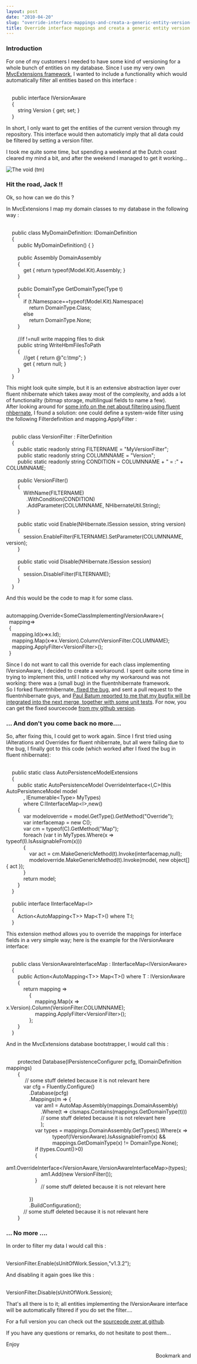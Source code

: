 ```yaml
---
layout: post
date: "2010-04-20"
slug: "override-interface-mappings-and-creata-a-generic-entity-version-filter"
title: Override interface mappings and creata a generic entity version filter
---
```


<h3>Introduction</h3>
<p>For one of my customers I needed to have some kind of versioning for a whole bunch of entities on my database. Since I use my very own <a href="https://github.com/tojans/mvcextensions" target="_blank">MvcExtensions framework</a>, I wanted to include a functionality which would automatically filter all entities based on this interface :</p>
<p><div class="code">
<br />&nbsp;&nbsp;&nbsp; <span class="kwrd">public</span> <span class="kwrd">interface</span> IVersionAware<br />&nbsp;&nbsp;&nbsp; {<br />&nbsp;&nbsp;&nbsp;&nbsp;&nbsp;&nbsp;&nbsp; <span class="kwrd">string</span> Version { get; set; }<br />&nbsp;&nbsp;&nbsp; }<br /></div></p>
<p>In short, I only want to get the entities of the current version through my repository. This interface would then automaticly imply that all data could be filtered by setting a version filter.</p>
<p>I took me quite some time, but spending a weekend at the Dutch coast cleared my mind a bit, and after the weekend I managed to get it working...</p>
<p><img style="vertical-align: middle;" src="https://www.corebvba.be/blog/image.axd?picture=2010%2f4%2fZeeDenHaag.jpg" alt="The void (tm)" /></p>
<p></p>
<h3>Hit the road, Jack !!<br /></h3>
<p>Ok, so how can we do this ?</p>
<p>In MvcExtensions I map my domain classes to my database in the following way :</p>
<p><div class="code">
<br />&nbsp;&nbsp;&nbsp; <span class="kwrd">public</span> <span class="kwrd">class</span> MyDomainDefinition: IDomainDefinition <br />&nbsp;&nbsp;&nbsp; {<br />&nbsp;&nbsp;&nbsp;&nbsp;&nbsp;&nbsp;&nbsp; <span class="kwrd">public</span> MyDomainDefinition() { }<br /><br />&nbsp; &nbsp; &nbsp; &nbsp; <span class="kwrd">public</span> Assembly DomainAssembly<br />&nbsp;&nbsp;&nbsp;&nbsp;&nbsp;&nbsp;&nbsp; {<br />&nbsp;&nbsp;&nbsp;&nbsp;&nbsp;&nbsp;&nbsp;&nbsp;&nbsp;&nbsp;&nbsp; get { <span class="kwrd">return</span> <span class="kwrd">typeof</span>(Model.Kit).Assembly; }<br />&nbsp;&nbsp;&nbsp;&nbsp;&nbsp;&nbsp;&nbsp; }<br /><br />&nbsp;&nbsp;&nbsp;&nbsp;&nbsp;&nbsp;&nbsp; <span class="kwrd">public</span> DomainType GetDomainType(Type t)<br />&nbsp;&nbsp;&nbsp;&nbsp;&nbsp;&nbsp;&nbsp; {<br />&nbsp;&nbsp;&nbsp;&nbsp;&nbsp;&nbsp;&nbsp;&nbsp;&nbsp;&nbsp;&nbsp; <span class="kwrd">if</span> (t.Namespace==<span class="kwrd">typeof</span>(Model.Kit).Namespace)<br />&nbsp;&nbsp;&nbsp;&nbsp;&nbsp;&nbsp;&nbsp;&nbsp;&nbsp;&nbsp;&nbsp;&nbsp;&nbsp;&nbsp;&nbsp; <span class="kwrd">return</span> DomainType.Class;<br />&nbsp;&nbsp;&nbsp;&nbsp;&nbsp;&nbsp;&nbsp;&nbsp;&nbsp;&nbsp;&nbsp; <span class="kwrd">else</span> <br />&nbsp;&nbsp;&nbsp;&nbsp;&nbsp;&nbsp;&nbsp;&nbsp;&nbsp;&nbsp;&nbsp;&nbsp;&nbsp;&nbsp;&nbsp; <span class="kwrd">return</span> DomainType.None;<br />&nbsp;&nbsp;&nbsp;&nbsp;&nbsp;&nbsp;&nbsp; }<br /><br />&nbsp;&nbsp;&nbsp;&nbsp;&nbsp;&nbsp;&nbsp; //<span class="kwrd">if</span> !=<span class="kwrd">null</span> write mapping files to disk<br />&nbsp;&nbsp;&nbsp;&nbsp;&nbsp;&nbsp;&nbsp; <span class="kwrd">public</span> <span class="kwrd">string</span> WriteHbmFilesToPath <br />&nbsp;&nbsp;&nbsp;&nbsp;&nbsp;&nbsp;&nbsp; {<br />&nbsp;&nbsp;&nbsp;&nbsp;&nbsp;&nbsp;&nbsp;&nbsp;&nbsp;&nbsp;&nbsp; //get { <span class="kwrd">return</span> <span class="str">@"c:\tmp"</span>; } <br />&nbsp;&nbsp;&nbsp;&nbsp;&nbsp;&nbsp;&nbsp;&nbsp;&nbsp;&nbsp;&nbsp; get { <span class="kwrd">return</span> <span class="kwrd">null</span>; }<br />&nbsp;&nbsp;&nbsp;&nbsp;&nbsp;&nbsp;&nbsp; }<br />&nbsp;&nbsp;&nbsp; }<br /></div></p>
<p>This might look quite simple, but it is an extensive abstraction layer over fluent nhibernate which takes away most of the complexity, and adds a lot of functionality (bitmap storage, multilingual fields to name a few).<br />After looking around for <a href="https://nhforge.org/wikis/howtonh/contextual-data-using-nhibernate-filters.aspx" target="_blank">some info on the net about filtering using fluent nhbernate</a>, I found a solution: one could define a system-wide filter using the following Filterdefinition and mapping.ApplyFilter :<br /><div class="code">
<br />&nbsp;&nbsp;&nbsp; <span class="kwrd">public</span> <span class="kwrd">class</span> VersionFilter : FilterDefinition<br />&nbsp;&nbsp;&nbsp; {<br />&nbsp;&nbsp;&nbsp;&nbsp;&nbsp;&nbsp;&nbsp; <span class="kwrd">public</span> <span class="kwrd">static</span> <span class="kwrd">readonly</span> <span class="kwrd">string</span> FILTERNAME = <span class="str">"MyVersionFilter"</span>;<br />&nbsp;&nbsp;&nbsp;&nbsp;&nbsp;&nbsp;&nbsp; <span class="kwrd">public</span> <span class="kwrd">static</span> <span class="kwrd">readonly</span> <span class="kwrd">string</span> COLUMNNAME = <span class="str">"Version"</span>;<br />&nbsp;&nbsp;&nbsp;&nbsp;&nbsp;&nbsp;&nbsp; <span class="kwrd">public</span> <span class="kwrd">static</span> <span class="kwrd">readonly</span> <span class="kwrd">string</span> CONDITION = COLUMNNAME + <span class="str">" = :"</span> + COLUMNNAME;<br /><br />&nbsp;&nbsp;&nbsp;&nbsp;&nbsp;&nbsp;&nbsp; <span class="kwrd">public</span> VersionFilter()<br />&nbsp;&nbsp;&nbsp;&nbsp;&nbsp;&nbsp;&nbsp; {<br />&nbsp;&nbsp;&nbsp;&nbsp;&nbsp;&nbsp;&nbsp;&nbsp;&nbsp;&nbsp;&nbsp; WithName(FILTERNAME)<br />&nbsp;&nbsp;&nbsp;&nbsp;&nbsp;&nbsp;&nbsp;&nbsp;&nbsp;&nbsp;&nbsp;&nbsp;&nbsp; .WithCondition(CONDITION)<br />&nbsp;&nbsp; &nbsp;&nbsp;&nbsp;&nbsp;&nbsp;&nbsp;&nbsp;&nbsp;&nbsp;&nbsp; .AddParameter(COLUMNNAME, NHibernateUtil.String);<br />&nbsp;&nbsp;&nbsp;&nbsp;&nbsp;&nbsp;&nbsp; }<br /><br />&nbsp;&nbsp;&nbsp;&nbsp;&nbsp;&nbsp;&nbsp; <span class="kwrd">public</span> <span class="kwrd">static</span> <span class="kwrd">void</span> Enable(NHibernate.ISession session, <span class="kwrd">string</span> version)<br />&nbsp;&nbsp;&nbsp;&nbsp;&nbsp;&nbsp;&nbsp; {<br />&nbsp;&nbsp;&nbsp;&nbsp;&nbsp;&nbsp;&nbsp;&nbsp;&nbsp;&nbsp;&nbsp; session.EnableFilter(FILTERNAME).SetParameter(COLUMNNAME, version);<br />&nbsp;&nbsp;&nbsp;&nbsp;&nbsp;&nbsp;&nbsp; }<br /><br />&nbsp;&nbsp;&nbsp;&nbsp;&nbsp;&nbsp;&nbsp; <span class="kwrd">public</span> <span class="kwrd">static</span> <span class="kwrd">void</span> Disable(NHibernate.ISession session)<br />&nbsp;&nbsp;&nbsp;&nbsp;&nbsp;&nbsp;&nbsp; {<br />&nbsp;&nbsp;&nbsp;&nbsp;&nbsp;&nbsp;&nbsp;&nbsp;&nbsp;&nbsp;&nbsp; session.DisableFilter(FILTERNAME);<br />&nbsp;&nbsp;&nbsp;&nbsp;&nbsp;&nbsp;&nbsp; }<br />&nbsp;&nbsp;&nbsp; }<br /></div></p>
<p>And this would be the code to map it for some class.</p>
<p><div class="code">
<br />automapping.Override&lt;SomeClassImplementingIVersionAware&gt;(<br />&nbsp; mapping=&gt; <br />&nbsp; {<br />&nbsp;&nbsp;&nbsp; mapping.Id(x=&gt;x.Id);<br />&nbsp;&nbsp;&nbsp; mapping.Map(x=&gt;x.Version).Column(VersionFilter.COLUMNAME);<br />&nbsp;&nbsp;&nbsp; mapping.ApplyFilter&lt;VersionFilter&gt;();<br />&nbsp; }<br /></div></p>
<p>Since I do not want to call this override for each class implementing IVersionAware, I decided to create a workaround. I spent quite some time in trying to implement this, until I noticed why my workaround was not working: there was a (small bug) in the fluentnhibernate framework.<br />So I forked fluentnhibernate,<a href="https://github.com/ToJans/fluent-nhibernate/commit/29058de9b2bc3af85bc433aa6f71549f7b5d8e04" target="_blank"> fixed the bug</a>, and sent a pull request to the fluentnhibernate guys, and <a href="https://twitter.com/paulbatum/status/12511429552" target="_blank">Paul Batum reported to me that my bugfix will be integrated into the next merge, together with some unit tests</a>. For now, you can get the fixed sourcecode <a href="https://github.com/ToJans/fluent-nhibernate" target="_blank">from my github version</a>.</p>
<h3>... And don't you come back no more....</h3>
<p>So, after fixing this, I could get to work again. Since I first tried using IAlterations and Overrides for fluent nhibernate, but all were failing due to the bug, I finally got to this code (which worked after I fixed the bug in fluent nhibernate):</p>
<p><div class="code">
<br />&nbsp;&nbsp;&nbsp; <span class="kwrd">public</span> <span class="kwrd">static</span> <span class="kwrd">class</span> AutoPersistenceModelExtensions<br />&nbsp;&nbsp;&nbsp; {<br />&nbsp;&nbsp;&nbsp;&nbsp;&nbsp;&nbsp;&nbsp; <span class="kwrd">public</span> <span class="kwrd">static</span> AutoPersistenceModel OverrideInterface&lt;I,C&gt;(<span class="kwrd">this</span> AutoPersistenceModel model<br />&nbsp;&nbsp;&nbsp;&nbsp;&nbsp;&nbsp;&nbsp;&nbsp;&nbsp;&nbsp;&nbsp; , IEnumerable&lt;Type&gt; MyTypes)<br />&nbsp;&nbsp;&nbsp;&nbsp;&nbsp;&nbsp;&nbsp;&nbsp;&nbsp;&nbsp;&nbsp; <span class="kwrd">where</span> C:IInterfaceMap&lt;I&gt;,<span class="kwrd">new</span>()<br />&nbsp;&nbsp;&nbsp;&nbsp;&nbsp;&nbsp;&nbsp; {<br />&nbsp;&nbsp;&nbsp;&nbsp;&nbsp;&nbsp;&nbsp;&nbsp;&nbsp;&nbsp;&nbsp; var modeloverride = model.GetType().GetMethod(<span class="str">"Override"</span>);<br />&nbsp;&nbsp;&nbsp;&nbsp;&nbsp;&nbsp;&nbsp;&nbsp;&nbsp;&nbsp;&nbsp; var interfacemap = <span class="kwrd">new</span> C();<br />&nbsp;&nbsp;&nbsp;&nbsp;&nbsp;&nbsp;&nbsp;&nbsp;&nbsp;&nbsp;&nbsp; var cm = <span class="kwrd">typeof</span>(C).GetMethod(<span class="str">"Map"</span>);<br />&nbsp;&nbsp;&nbsp;&nbsp;&nbsp;&nbsp;&nbsp;&nbsp;&nbsp;&nbsp;&nbsp; <span class="kwrd">foreach</span> (var t <span class="kwrd">in</span> MyTypes.Where(x =&gt; <span class="kwrd">typeof</span>(I).IsAssignableFrom(x)))<br />&nbsp;&nbsp;&nbsp;&nbsp;&nbsp;&nbsp;&nbsp;&nbsp;&nbsp;&nbsp;&nbsp; {<br />&nbsp;&nbsp;&nbsp;&nbsp;&nbsp;&nbsp;&nbsp;&nbsp;&nbsp;&nbsp;&nbsp;&nbsp;&nbsp;&nbsp;&nbsp; var act = cm.MakeGenericMethod(t).Invoke(interfacemap,<span class="kwrd">null</span>);<br />&nbsp;&nbsp;&nbsp;&nbsp;&nbsp;&nbsp;&nbsp;&nbsp;&nbsp;&nbsp;&nbsp;&nbsp;&nbsp;&nbsp;&nbsp; modeloverride.MakeGenericMethod(t).Invoke(model, <span class="kwrd">new</span> <span class="kwrd">object</span>[] { act });<br />&nbsp;&nbsp;&nbsp;&nbsp;&nbsp;&nbsp;&nbsp;&nbsp;&nbsp;&nbsp;&nbsp; }<br />&nbsp;&nbsp;&nbsp;&nbsp;&nbsp;&nbsp;&nbsp;&nbsp;&nbsp;&nbsp;&nbsp; <span class="kwrd">return</span> model;<br />&nbsp;&nbsp;&nbsp;&nbsp;&nbsp;&nbsp;&nbsp; }<br />&nbsp;&nbsp;&nbsp; }<br /><br />&nbsp;&nbsp;&nbsp; <span class="kwrd">public</span> <span class="kwrd">interface</span> IInterfaceMap&lt;I&gt;<br />&nbsp;&nbsp;&nbsp; {<br />&nbsp;&nbsp;&nbsp;&nbsp;&nbsp;&nbsp;&nbsp; Action&lt;AutoMapping&lt;T&gt;&gt; Map&lt;T&gt;() <span class="kwrd">where</span> T:I;<br />&nbsp;&nbsp;&nbsp; }<br /></div></p>
<p>This extension method allows you to override the mappings for interface fields in a very simple way; here is the example for the IVersionAware interface:</p>
<p><div class="code">
<br />&nbsp;&nbsp;&nbsp; <span class="kwrd">public</span> <span class="kwrd">class</span> VersionAwareInterfaceMap : IInterfaceMap&lt;IVersionAware&gt;<br />&nbsp;&nbsp;&nbsp; {<br />&nbsp;&nbsp;&nbsp;&nbsp;&nbsp;&nbsp;&nbsp; <span class="kwrd">public</span> Action&lt;AutoMapping&lt;T&gt;&gt; Map&lt;T&gt;() <span class="kwrd">where</span> T : IVersionAware<br />&nbsp;&nbsp;&nbsp;&nbsp;&nbsp;&nbsp;&nbsp; {<br />&nbsp;&nbsp;&nbsp;&nbsp;&nbsp;&nbsp;&nbsp;&nbsp;&nbsp;&nbsp;&nbsp; <span class="kwrd">return</span> mapping =&gt;<br />&nbsp;&nbsp;&nbsp;&nbsp;&nbsp;&nbsp;&nbsp;&nbsp;&nbsp;&nbsp;&nbsp;&nbsp;&nbsp;&nbsp;&nbsp; {<br />&nbsp;&nbsp;&nbsp;&nbsp;&nbsp;&nbsp;&nbsp;&nbsp;&nbsp;&nbsp;&nbsp;&nbsp;&nbsp;&nbsp;&nbsp;&nbsp;&nbsp;&nbsp;&nbsp; mapping.Map(x =&gt; x.Version).Column(VersionFilter.COLUMNNAME);<br />&nbsp;&nbsp;&nbsp;&nbsp;&nbsp;&nbsp;&nbsp;&nbsp;&nbsp;&nbsp;&nbsp;&nbsp;&nbsp;&nbsp;&nbsp;&nbsp;&nbsp;&nbsp;&nbsp; mapping.ApplyFilter&lt;VersionFilter&gt;();<br />&nbsp;&nbsp;&nbsp;&nbsp;&nbsp;&nbsp;&nbsp;&nbsp;&nbsp;&nbsp;&nbsp;&nbsp;&nbsp;&nbsp;&nbsp; };<br />&nbsp;&nbsp;&nbsp;&nbsp;&nbsp;&nbsp;&nbsp; }<br />&nbsp;&nbsp;&nbsp; }<br /></div></p>
<p>And in the MvcExtensions database bootstrapper, I would call this :<br /><div class="code">
<br />&nbsp; &nbsp; &nbsp; &nbsp; <span class="kwrd">protected</span> Database(IPersistenceConfigurer pcfg, IDomainDefinition mappings)<br />&nbsp;&nbsp;&nbsp;&nbsp;&nbsp;&nbsp;&nbsp; {<br />&nbsp;&nbsp;&nbsp;&nbsp;&nbsp;&nbsp;&nbsp;&nbsp;&nbsp;&nbsp;&nbsp;&nbsp; // some stuff deleted because it <span class="kwrd">is</span> not relevant  here<br /> &nbsp;&nbsp;&nbsp;&nbsp;&nbsp;&nbsp;&nbsp;&nbsp;&nbsp;&nbsp;&nbsp; var cfg = Fluently.Configure()<br />&nbsp;&nbsp;&nbsp;&nbsp;&nbsp;&nbsp;&nbsp;&nbsp;&nbsp;&nbsp;&nbsp;&nbsp;&nbsp;&nbsp;&nbsp; .Database(pcfg)<br />&nbsp;&nbsp;&nbsp;&nbsp;&nbsp;&nbsp;&nbsp;&nbsp;&nbsp;&nbsp;&nbsp;&nbsp;&nbsp;&nbsp;&nbsp; .Mappings(m =&gt; {<br />&nbsp;&nbsp;&nbsp;&nbsp;&nbsp;&nbsp;&nbsp;&nbsp;&nbsp;&nbsp;&nbsp;&nbsp;&nbsp;&nbsp;&nbsp;&nbsp;&nbsp;&nbsp;&nbsp; var am1 = AutoMap.Assembly(mappings.DomainAssembly)<br />&nbsp;&nbsp;&nbsp;&nbsp;&nbsp;&nbsp;&nbsp;&nbsp;&nbsp;&nbsp;&nbsp;&nbsp;&nbsp;&nbsp;&nbsp;&nbsp;&nbsp;&nbsp;&nbsp;&nbsp;&nbsp;&nbsp;&nbsp; .Where(t =&gt; clsmaps.Contains(mappings.GetDomainType(t)))<br />&nbsp;&nbsp;&nbsp;&nbsp;&nbsp;&nbsp;&nbsp;&nbsp;&nbsp;&nbsp;&nbsp;&nbsp;&nbsp;&nbsp;&nbsp;&nbsp;&nbsp;&nbsp;&nbsp;&nbsp;&nbsp;&nbsp;&nbsp; // some stuff deleted because it <span class="kwrd">is</span> not relevant here<br />&nbsp;&nbsp;&nbsp;&nbsp;&nbsp;&nbsp;&nbsp;&nbsp;&nbsp;&nbsp;&nbsp;&nbsp;&nbsp;&nbsp;&nbsp;&nbsp;&nbsp;&nbsp;&nbsp;&nbsp;&nbsp;&nbsp;&nbsp; );<br />&nbsp;&nbsp;&nbsp;&nbsp;&nbsp;&nbsp;&nbsp;&nbsp;&nbsp;&nbsp;&nbsp;&nbsp;&nbsp;&nbsp;&nbsp;&nbsp;&nbsp;&nbsp;&nbsp; var types = mappings.DomainAssembly.GetTypes().Where(x =&gt; <br />&nbsp;&nbsp;&nbsp;&nbsp;&nbsp;&nbsp;&nbsp;&nbsp;&nbsp;&nbsp;&nbsp;&nbsp;&nbsp;&nbsp;&nbsp;&nbsp;&nbsp;&nbsp;&nbsp;&nbsp;&nbsp;&nbsp;&nbsp;&nbsp;&nbsp;&nbsp;&nbsp;&nbsp;&nbsp;&nbsp;&nbsp; <span class="kwrd">typeof</span>(IVersionAware).IsAssignableFrom(x) &amp;&amp; <br />&nbsp;&nbsp;&nbsp;&nbsp;&nbsp;&nbsp;&nbsp;&nbsp;&nbsp;&nbsp;&nbsp;&nbsp;&nbsp;&nbsp;&nbsp;&nbsp;&nbsp;&nbsp;&nbsp;&nbsp;&nbsp;&nbsp;&nbsp;&nbsp;&nbsp;&nbsp;&nbsp;&nbsp;&nbsp;&nbsp;&nbsp; mappings.GetDomainType(x) != DomainType.None);<br />&nbsp;&nbsp;&nbsp;&nbsp;&nbsp;&nbsp;&nbsp;&nbsp;&nbsp;&nbsp;&nbsp;&nbsp;&nbsp;&nbsp;&nbsp;&nbsp;&nbsp;&nbsp;&nbsp; <span class="kwrd">if</span> (types.Count()&gt;0)<br />&nbsp;&nbsp;&nbsp;&nbsp;&nbsp;&nbsp;&nbsp;&nbsp;&nbsp;&nbsp;&nbsp;&nbsp;&nbsp;&nbsp;&nbsp;&nbsp;&nbsp;&nbsp;&nbsp; {<br />&nbsp;&nbsp;&nbsp;&nbsp;&nbsp;&nbsp;&nbsp;&nbsp;&nbsp;&nbsp;&nbsp;&nbsp;&nbsp;&nbsp;&nbsp;&nbsp;&nbsp;&nbsp;&nbsp;&nbsp;&nbsp;&nbsp;&nbsp; am1.OverrideInterface&lt;IVersionAware,VersionAwareInterfaceMap&gt;(types);<br />&nbsp;&nbsp;&nbsp;&nbsp;&nbsp;&nbsp;&nbsp;&nbsp;&nbsp;&nbsp;&nbsp;&nbsp;&nbsp;&nbsp;&nbsp;&nbsp;&nbsp;&nbsp;&nbsp;&nbsp;&nbsp;&nbsp;&nbsp; am1.Add(<span class="kwrd">new</span> VersionFilter());<br />&nbsp;&nbsp;&nbsp;&nbsp;&nbsp;&nbsp;&nbsp;&nbsp;&nbsp;&nbsp;&nbsp;&nbsp;&nbsp;&nbsp;&nbsp;&nbsp;&nbsp;&nbsp;&nbsp; }<br />&nbsp;&nbsp;&nbsp;&nbsp;&nbsp;&nbsp;&nbsp;&nbsp;&nbsp;&nbsp;&nbsp;&nbsp;&nbsp;&nbsp;&nbsp;&nbsp;&nbsp;&nbsp;&nbsp;&nbsp;&nbsp;&nbsp;&nbsp; // some stuff deleted because it <span class="kwrd">is</span> not relevant  here<br /> <br />&nbsp;&nbsp;&nbsp;&nbsp;&nbsp;&nbsp;&nbsp;&nbsp;&nbsp;&nbsp;&nbsp;&nbsp;&nbsp;&nbsp;&nbsp; })<br />&nbsp;&nbsp;&nbsp;&nbsp;&nbsp;&nbsp;&nbsp;&nbsp;&nbsp;&nbsp;&nbsp;&nbsp;&nbsp;&nbsp;&nbsp; .BuildConfiguration();<br />&nbsp;&nbsp;&nbsp;&nbsp;&nbsp;&nbsp;&nbsp;&nbsp;&nbsp;&nbsp;&nbsp; // some stuff deleted because it <span class="kwrd">is</span> not relevant  here<br /> &nbsp;&nbsp;&nbsp;&nbsp;&nbsp;&nbsp;&nbsp; }<br /></div></p>
<h3>... No more ....<br /></h3>
<p>In order to filter my data I would call this :</p>
<p><div class="code">
<br />VersionFilter.Enable(sUnitOfWork.Session,<span class="str">"v1.3.2"</span>);<br /></div></p>
<p>And disabling it again goes like this :</p>
<p><div class="code">
<br /> VersionFilter.Disable(sUnitOfWork.Session);<br /> </div></p>
<p>That's all there is to it; all entities implementing the IVersionAware interface will be automatically filtered if you do set the filter....</p>
<p>For a full version you can check out the <a href="https://github.com/ToJans/MVCExtensions/blob/master/src/MvcExtensions/Services/Impl/FluentNHibernate/VersionFilterOverride.cs">sourceode over at github</a>.</p>
<p>If you have any questions or remarks, do not hesitate to post them...</p>
<p>Enjoy</p><div style="text-align:right"><a class="addthis_button" href="https://www.addthis.com/bookmark.php?v=250&amp;pub=xa-4aec37702e3161d4"><img src="https://s7.addthis.com/static/btn/v2/lg-share-en.gif" width="125" height="16" alt="Bookmark and Share" style="border:0"/></a><script type="text/javascript" src="https://s7.addthis.com/js/250/addthis_widget.js#pub=xa-4aec37702e3161d4"></script></div>

